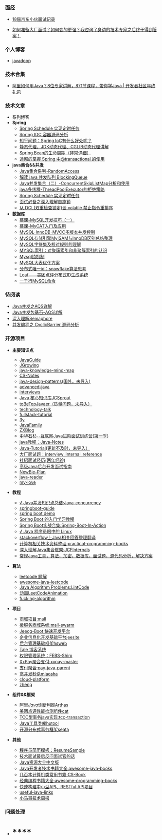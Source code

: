 ### 面经

+ [18届京东小伙面试记录](https://www.zhihu.com/search?type=content&q=%E8%A2%81%E5%B9%BF%E9%91%AB)

+ [如何准备大厂面试？如何变的更强？我咨询了身边的技术专家之后终于得到答案！](https://mp.weixin.qq.com/s?__biz=Mzg2OTA0Njk0OA==&mid=2247486353&idx=1&sn=2656515b2c7bdab18f2cf485a73f8470&chksm=cea2445af9d5cd4cebaa6513e350df35fef589c80e0b218ffa3231a4b66c9d9e5cc1b3e602e8&mpshare=1&scene=23&srcid=&sharer_sharetime=1584012019291&sharer_shareid=ee3324a57034fb2f709c80c31b4d4fa6#rd)

### 个人博客

+ [javadoop](https://javadoop.com/)



### 技术合集

+ [阿里如何用Java？8位专家讲解，871节课程，带你学Java | 开发者社区年终礼包](https://developer.aliyun.com/article/739908?spm=a2c6h.12873639.0.0.71cf50f6RsVNiR)

### 技术文章

+ 系列博客
+ **Spring**
  + [Spring Schedule 实现定时任务](https://blog.csdn.net/baidu_39322753/article/details/100141456)
  + [Spring IOC 容器源码分析](https://javadoop.com/post/spring-ioc)
  + [知乎问题：Spring IoC有什么好处呢？](https://www.zhihu.com/question/23277575/answer/169698662)
  + [静态代理、JDK动态代理、CGLIB动态代理讲解](http://www.cnblogs.com/puyangsky/p/6218925.html)
  + [Spring Bean的生命周期（非常详细）](https://www.cnblogs.com/zrtqsk/p/3735273.html)
  + [透彻的掌握 Spring 中@transactional 的使用](https://www.ibm.com/developerworks/cn/java/j-master-spring-transactional-use/index.html)
+ **java集合&&并发**
  + [Java集合系列-RandomAccess](https://www.jianshu.com/p/841f66e56441)
  + [解读 java 并发队列 BlockingQueue](https://javadoop.com/post/java-concurrent-queue)
  + [Java并发集合（二）-ConcurrentSkipListMap分析和使用](https://www.cnblogs.com/java-zzl/p/9767255.html)
  + [java多线程-ThreadPoolExecutor的拒绝策略](https://www.jianshu.com/p/9fec2424de54)
  + [Spring Schedule 实现定时任务](https://blog.csdn.net/baidu_39322753/article/details/100141456)
  + [ 面试必备之深入理解自旋锁](https://blog.csdn.net/qq_34337272/article/details/81252853)
  + [从 DCL(双重检查锁定)谈 volatile 禁止指令重排序](https://blog.csdn.net/zx48822821/article/details/86589753)
+ **数据库**
  + [慕课-MySQL开发技巧（一）](https://www.imooc.com/learn/398)
  + [慕课-MyCAT入门及应用](https://www.imooc.com/learn/951)
  + [MySQL-InnoDB-MVCC多版本并发控制](https://segmentfault.com/a/1190000012650596)
  + [MySQL存储引擎MyISAM与InnoDB区别总结整理](https://blog.csdn.net/xlgen157387/article/details/68978320)
  + [MySQL字符集及校对规则的理解](https://www.cnblogs.com/geaozhang/p/6724393.html)
  + [MYSQL索引：对聚簇索引和非聚簇索引的认识](https://blog.csdn.net/alexdamiao/article/details/51934917)
  + [Mysql锁机制](https://blog.csdn.net/qq_34337272/article/details/80611486)
  + [MySQL大表优化方案](https://segmentfault.com/a/1190000006158186)
  + [分布式唯一id：snowflake算法思考](https://www.cnblogs.com/jiangxinlingdu/p/8440413.html)
  + [Leaf——美团点评分布式ID生成系统](https://tech.meituan.com/2017/04/21/mt-leaf.html)
  + [一千行MySQL命令]([https://github.com/Snailclimb/JavaGuide/blob/master/docs/database/%E4%B8%80%E5%8D%83%E8%A1%8CMySQL%E5%91%BD%E4%BB%A4.md](https://github.com/Snailclimb/JavaGuide/blob/master/docs/database/一千行MySQL命令.md))

### 待阅读

+ [Java并发之AQS详解](https://www.cnblogs.com/waterystone/p/4920797.html)
+ [Java并发包基石-AQS详解](https://www.cnblogs.com/chengxiao/p/7141160.html)
+ [深入理解Semaphore](https://blog.csdn.net/qq_19431333/article/details/70212663)
+ [并发编程之 CyclicBarrier 源码分析](https://www.jianshu.com/p/0932bc1ab49f)

### 开源项目

+ **主要知识点**
  + [JavaGuide](https://github.com/Snailclimb/JavaGuide)
  + [JGrowing](https://github.com/javagrowing/JGrowing)
  + [java-knowledge-mind-map](https://github.com/caison/java-knowledge-mind-map)
  + [CS-Notes](https://github.com/CyC2018/CS-Notes)
  + [java-design-patterns(国外，未导入)](https://github.com/iluwatar/java-design-patterns)
  + [advanced-java](https://github.com/doocs/advanced-java)
  + [interviews](https://github.com/kdn251/interviews)
  + [Java 核心知识库JCSprout](https://github.com/crossoverJie/JCSprout)
  + [toBeTopJavaer（质量问题，未导入）](https://github.com/hollischuang/toBeTopJavaer)
  + [technology-talk](https://github.com/aalansehaiyang/technology-talk)
  + [fullstack-tutorial](https://github.com/frank-lam/fullstack-tutorial)
  + [3y](https://github.com/ZhongFuCheng3y/3y)
  + [JavaFamily](https://github.com/AobingJava/JavaFamily)
  + [ZXBlog](https://github.com/ZXZxin/ZXBlog)
  + [中华石杉--互联网Java进阶面试训练营(第一季)](https://github.com/shishan100/Java-Interview-Advanced)
  + [java教程：Java-Notes](https://github.com/PansonPanson/Java-Notes)
  + [Java-Tutorial(更新不及时，未导入）](https://github.com/h2pl/Java-Tutorial)
  + [大厂面试题：interview_internal_reference](https://github.com/0voice/interview_internal_reference)
  + [社招面试经历(两年经验)](https://github.com/aylei/interview)
  + [高级Java后台开发面试指南](https://github.com/xbox1994/Java-Interview)
  + [NewBie-Plan](https://github.com/553899811/NewBie-Plan)
  + [java-reader](https://github.com/fantj2016/java-reader)
  + [my-love](https://github.com/yuhaqiang123/my-love)
+ **教程**
  + [√ Java并发知识点总结:Java-concurrency](https://github.com/CL0610/Java-concurrency)
  + [springboot-guide](https://github.com/Snailclimb/springboot-guide)
  + [spring boot demo](https://github.com/xkcoding/spring-boot-demo)
  + [Spring Boot 的入门学习教程](https://github.com/ZHENFENG13/spring-boot-projects)
  + [Spring Boot实战合集:Spring-Boot-In-Action](https://github.com/hansonwang99/Spring-Boot-In-Action)
  + [√ Java 程序员眼中的 Linux](https://github.com/judasn/Linux-Tutorial)
  + [stackoverflow上Java相关回答整理翻译](https://github.com/giantray/stackoverflow-java-top-qa)
  + [计算机相关技术资料整理:practical-programming-books](https://github.com/EZLippi/practical-programming-books)
  + [深入理解Java集合框架:JCFInternals](https://github.com/CarpenterLee/JCFInternals)
  + [常规Java工具，算法，加密，数据库，面试题，源代码分析，解决方案](https://github.com/scalad/Note)
+ **算法**
  + [leetcode 题解](https://github.com/azl397985856/leetcode)
  + [awesome-java-leetcode](https://github.com/Blankj/awesome-java-leetcode)
  + [Java Algorithm Problems:LintCode](https://github.com/awangdev/LintCode)
  + [动画LeetCodeAnimation](https://github.com/MisterBooo/LeetCodeAnimation)
  + [fucking-algorithm](https://github.com/labuladong/fucking-algorithm)
+ **项目**
  + [商城项目:mall](https://github.com/macrozheng/mall)
  + [微服务商城系统:mall-swarm](https://github.com/macrozheng/mall-swarm)
  + [Jeecg-Boot 快速开发平台](https://github.com/zhangdaiscott/jeecg-boot)
  + [企业信息化开发基础平台jeesite](https://github.com/thinkgem/jeesite)
  + [后台管理基础框架hsweb ](https://github.com/hs-web/hsweb-framework)
  + [Tale 博客系统](https://github.com/otale/tale/blob/master/README_ZH.md)
  + [权限管理系统：FEBS-Shiro](https://github.com/wuyouzhuguli/FEBS-Shiro)
  + [XxPay聚合支付:xxpay-master](https://github.com/jmdhappy/xxpay-master)
  + [支付聚合:pay-java-parent](https://github.com/egzosn/pay-java-parent)
  + [高并发秒杀miaosha](https://github.com/qiurunze123/miaosha)
  + [cloud-platform](https://gitee.com/geek_qi/cloud-platform)
  + [zheng](https://github.com/shuzheng/zheng)

+ **组件&&框架**
  + [阿里*Java*诊断利器Arthas](https://github.com/alibaba/arthas)
  + [美团点评性能检测组件cat](https://github.com/dianping/cat)
  + [TCC型事务java实现:tcc-transaction](https://github.com/changmingxie/tcc-transaction)
  + [Java工具类库hutool](https://gitee.com/loolly/hutool)
  + [开源分布式事务框架seata](https://github.com/seata/seata)
+ **其他**
  + [程序员简历模板：ResumeSample](https://github.com/geekcompany/ResumeSample)
  + [技术面试最后反问面试官的话](https://github.com/yifeikong/reverse-interview-zh)
  + [Java资源大全中文版](https://github.com/jobbole/awesome-java-cn)
  + [Java开发者技术书籍大全:awesome-java-books](https://github.com/sorenduan/awesome-java-books)
  + [几百本计算机类常用书籍:CS-Book](https://github.com/iamshuaidi/CS-Book)
  + [经典编程书籍大全:awesome-programming-books](https://github.com/jobbole/awesome-programming-books)
  + [快速构建中小型API、RESTful API项目](https://github.com/lihengming/spring-boot-api-project-seed)
  + [useful-java-links](https://github.com/Vedenin/useful-java-links)
  + [小马哥技术周报](https://github.com/mercyblitz/tech-weekly)

### 问题处理

+ # ****